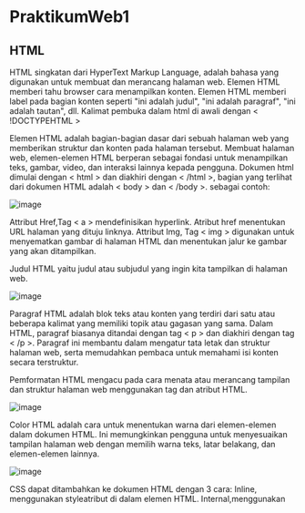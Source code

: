 # PraktikumWeb1

## HTML

HTML singkatan dari HyperText Markup Language, adalah bahasa yang digunakan untuk membuat dan merancang halaman web. Elemen HTML memberi tahu browser cara menampilkan konten. Elemen HTML memberi label pada bagian konten seperti "ini adalah judul", "ini adalah paragraf", "ini adalah tautan", dll. Kalimat pembuka dalam html di awali dengan < !DOCTYPEHTML > 

Elemen HTML adalah bagian-bagian dasar dari sebuah halaman web yang memberikan struktur dan konten pada halaman tersebut. Membuat halaman web, elemen-elemen HTML berperan sebagai fondasi untuk menampilkan teks, gambar, video, dan interaksi lainnya kepada pengguna.
Dokumen html dimulai dengan < html > dan diakhiri dengan < /html >, bagian yang terlihat dari dokumen HTML adalah < body > dan < /body >. 
sebagai contoh:

![image](https://github.com/JiRizkyCahyusna/PraktikumWeb1/assets/167959337/60eec637-6379-4f27-a28b-6374fc52f9e5) 

Attribut Href,Tag < a > mendefinisikan hyperlink. Atribut href menentukan URL halaman yang dituju linknya. Attribut Img, Tag < img > digunakan untuk menyematkan gambar di halaman HTML dan menentukan jalur ke gambar yang akan ditampilkan.

Judul HTML yaitu judul atau subjudul yang ingin kita tampilkan di halaman web.

![image](https://github.com/JiRizkyCahyusna/PraktikumWeb1/assets/167959337/8d986d64-17e2-4e9c-81a3-27407ad74228)

Paragraf HTML adalah blok teks atau konten yang terdiri dari satu atau beberapa kalimat yang memiliki topik atau gagasan yang sama. Dalam HTML, paragraf biasanya ditandai dengan tag < p > dan diakhiri dengan tag < /p >. Paragraf ini membantu dalam mengatur tata letak dan struktur halaman web, serta memudahkan pembaca untuk memahami isi konten secara terstruktur.

Pemformatan HTML mengacu pada cara menata atau merancang tampilan dan struktur halaman web menggunakan tag dan atribut HTML.

![image](https://github.com/JiRizkyCahyusna/PraktikumWeb1/assets/167959337/26973b8c-143b-41a1-9d08-1543d1706516)

Color HTML adalah cara untuk menentukan warna dari elemen-elemen dalam dokumen HTML. Ini memungkinkan pengguna untuk menyesuaikan tampilan halaman web dengan memilih warna teks, latar belakang, dan elemen-elemen lainnya.

![image](https://github.com/JiRizkyCahyusna/PraktikumWeb1/assets/167959337/c9e24dbc-9340-456a-a8ba-d2e6168d9a27)


CSS dapat ditambahkan ke dokumen HTML dengan 3 cara:
Inline, menggunakan styleatribut di dalam elemen HTML. Internal,menggunakan <style>elemen di <head>bagian tersebut. Eksternal, menggunakan <link> elemen untuk menautkan ke file CSS eksternal
Cara paling umum untuk menambahkan CSS adalah dengan menyimpan gaya di file CSS eksternal.

![image](https://github.com/JiRizkyCahyusna/PraktikumWeb1/assets/167959337/163bea66-e5aa-4f85-ac4e-aa93f9ab503f)


untuk menambahkan gambar latar belakang pada elemen HTML, gunakan styleatribut HTML dan properti CSS background-image
contoh: background images

![image](https://github.com/JiRizkyCahyusna/PraktikumWeb1/assets/167959337/2bbf98ca-361f-4c59-bbfa-d0c0d5cddef8)

images size, menentukan tinggi dan lebar gambar

![image](https://github.com/JiRizkyCahyusna/PraktikumWeb1/assets/167959337/4fda4846-475c-4acb-94d8-acbf9c50e7f2)

Tabel HTML adalah elemen yang digunakan untuk menampilkan data dalam bentuk grid atau matriks, di mana data tersebut disusun dalam baris dan kolom. 

![image](https://github.com/JiRizkyCahyusna/PraktikumWeb1/assets/167959337/cb86a3ce-0ffa-4345-812f-5b6efcab9627)

Tabel list yaitu cara untuk menyusun dan menampilkan informasi dalam bentuk daftar, baik itu daftar yang berurutan (ordered list) atau daftar yang tidak berurutan (unordered list).

![image](https://github.com/JiRizkyCahyusna/PraktikumWeb1/assets/167959337/f0062be9-7b6d-4fa7-81a9-3d0181f71a87)

Atribut id menentukan id unik untuk elemen HTML.Atribut id digunakan untuk menunjuk ke deklarasi gaya tertentu dalam style sheet. Itu juga digunakan oleh JavaScript untuk mengakses dan memanipulasi elemen dengan id tertentu.

![image](https://github.com/JiRizkyCahyusna/PraktikumWeb1/assets/167959337/8cda8b01-ab0c-45f6-8b35-8ccd350cc5d2)


